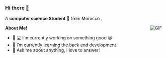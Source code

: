 ### Hi there 👋

A **computer science Student** 🚀 from Morocco .

  <img align="right" alt="GIF" src="https://i.pinimg.com/originals/e4/26/70/e426702edf874b181aced1e2fa5c6cde.gif" />

**About Me!**

- 👨 💻 I’m currently working on something good 😉
- 🌱 I’m currently learning the back end development
- 💬 Ask me about anything, I love to answer!

